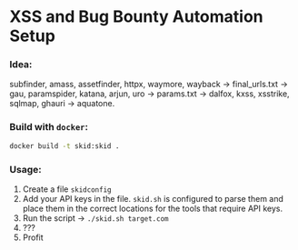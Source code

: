 # XSS and Bug Bounty Automation Setup

### Idea:

subfinder, amass, assetfinder, httpx, waymore, wayback -> final_urls.txt -> gau, paramspider, katana, arjun, uro -> params.txt -> dalfox, kxss, xsstrike, sqlmap, ghauri -> aquatone.

### Build with `docker`:

```sh
docker build -t skid:skid .
```

### Usage:

1. Create a file `skidconfig`
1. Add your API keys in the file. `skid.sh` is configured to parse them and place them in the correct locations for the tools that require API keys.
1. Run the script -> `./skid.sh target.com`
1. ???
1. Profit
